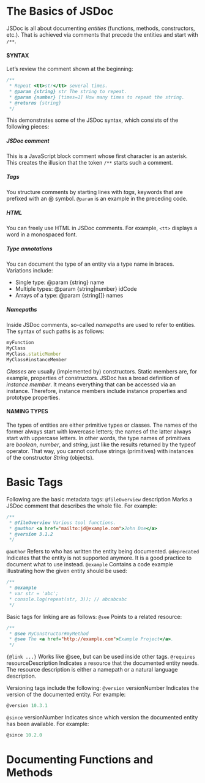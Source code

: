 # The Basics of JSDoc

JSDoc is all about documenting *entities* (functions, methods, constructors, etc.). That is achieved via comments that precede the entities and start with `/**`.

#### SYNTAX
Let’s review the comment shown at the beginning:
```javascript
/**
 * Repeat <tt>str</tt> several times.
 * @param {string} str The string to repeat.
 * @param {number} [times=1] How many times to repeat the string.
 * @returns {string}
 */
```

This demonstrates some of the JSDoc syntax, which consists of the following pieces:
##### *JSDoc comment*
This is a JavaScript block comment whose first character is an asterisk. This creates the illusion that the token `/**` starts such a comment.
##### *Tags*
You structure comments by starting lines with *tags*, keywords that are prefixed with an @ symbol. `@param` is an example in the preceding code.
##### *HTML*
You can freely use HTML in JSDoc comments. For example, `<tt>` displays a word in a monospaced font.
##### *Type annotations*
You can document the type of an entity via a type name in braces. Variations include:
- Single type: @param {string} name
- Multiple types: @param {string|number} idCode
- Arrays of a type: @param {string[]} names

##### *Namepaths*
Inside JSDoc comments, so-called *namepaths* are used to refer to entities. The syntax of such paths is as follows:
```javascript
myFunction
MyClass
MyClass.staticMember
MyClass#instanceMember
```
*Classes* are usually (implemented by) constructors. Static members are, for example, properties of constructors. JSDoc has a broad definition of *instance member*. It means everything that can be accessed via an instance. Therefore, instance members include instance properties and prototype properties.

#### NAMING TYPES
The types of entities are either primitive types or classes. The names of the former always start with lowercase letters; the names of the latter always start with uppercase letters. In other words, the type names of primitives are *boolean*, *number*, and *string*, just like the results returned by the typeof operator. That way, you cannot confuse strings (primitives) with instances of the constructor *String* (objects).

# Basic Tags

Following are the basic metadata tags:
`@fileOverview` description
Marks a JSDoc comment that describes the whole file. For example:
```javascript
/**
 * @fileOverview Various tool functions.
 * @author <a href="mailto:jd@example.com">John Doe</a>
 * @version 3.1.2
 */
```
`@author`
Refers to who has written the entity being documented.
`@deprecated`
Indicates that the entity is not supported anymore. It is a good practice to document what to use instead.
`@example`
Contains a code example illustrating how the given entity should be used:
```javascript
/**
 * @example
 * var str = 'abc';
 * console.log(repeat(str, 3)); // abcabcabc
 */
```

Basic tags for linking are as follows:
`@see`
Points to a related resource:
```javascript
/**
 * @see MyConstructor#myMethod
 * @see The <a href="http://example.com">Example Project</a>.
 */
```
`{@link ...}`
Works like @see, but can be used inside other tags.
`@requires` resourceDescription
Indicates a resource that the documented entity needs. The resource description is either a namepath or a natural language description.

Versioning tags include the following:
`@version` versionNumber
Indicates the version of the documented entity. For example:
```javascript
@version 10.3.1
```
`@since` versionNumber
Indicates since which version the documented entity has been available. For example:
```javascript
@since 10.2.0
```

# Documenting Functions and Methods
